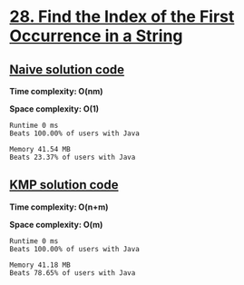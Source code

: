 # [28. Find the Index of the First Occurrence in a String](https://leetcode.com/problems/find-the-index-of-the-first-occurrence-in-a-string/)

## [Naive solution code](https://github.com/alexengrig/leetcode/blob/main/src/main/java/dev/alexengrig/leetcode/_28_find_index_of_first_occurrence_in_string/NaiveSolution.java)

**Time complexity: O(nm)**

**Space complexity: O(1)**

```
Runtime 0 ms
Beats 100.00% of users with Java

Memory 41.54 MB
Beats 23.37% of users with Java
```

## [KMP solution code](https://github.com/alexengrig/leetcode/blob/main/src/main/java/dev/alexengrig/leetcode/_28_find_index_of_first_occurrence_in_string/KMPSolution.java)

**Time complexity: O(n+m)**

**Space complexity: O(m)**

```
Runtime 0 ms
Beats 100.00% of users with Java

Memory 41.18 MB
Beats 78.65% of users with Java
```
